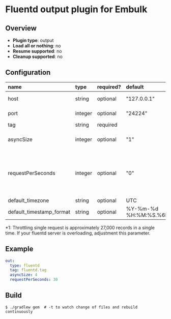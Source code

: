 # Fluentd output plugin for Embulk

## Overview

* **Plugin type**: output
* **Load all or nothing**: no
* **Resume supported**: no
* **Cleanup supported**: no

## Configuration

| name                                 | type        | required?  | default                  | description            |  
|:-------------------------------------|:------------|:-----------|:-------------------------|:-----------------------|
|  host                                | string      | optional   | "127.0.0.1"              | fluentd servers host   |
|  port                                | integer     | optional   | "24224"                  | fluentd servers port   |
|  tag                                 | string      | required   |                          | tag of logs            |
|  asyncSize                           | integer     | optional   | "1"                      | asynchronous parallelism size |
|  requestPerSeconds                   | integer     | optional   | "0"                      | Sending throttle requests in per seconds. (default 0 is non throttle) (*1) |
|  default_timezone                    | string      | optional   | UTC                      | |
|  default_timestamp_format            | string      | optional   | %Y-%m-%d %H:%M:%S.%6N    | |

*1: Throttling single request is approximately 27,000 records in a single time. If your fluentd server is overloading, adjustment this parameter.


## Example

```yaml
out:
  type: fluentd
  tag: fluentd.tag
  asyncSize: 4
  requestPerSeconds: 30
```


## Build

```
$ ./gradlew gem  # -t to watch change of files and rebuild continuously
```
